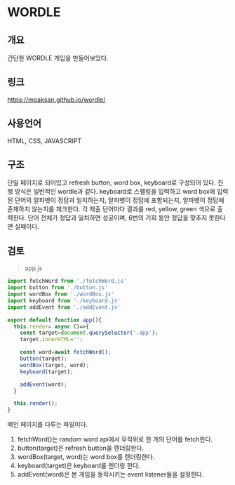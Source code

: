 # WORDLE

## 개요
간단한 WORDLE 게임을 만들어보았다. 

## 링크
https://moaksan.github.io/wordle/

## 사용언어
HTML, CSS, JAVASCRIPT

## 구조
단일 페이지로 되어있고 refresh button, word box, keyboard로 구성되어 있다. 진행 방식은 일반적인 wordle과 같다. keyboard로 스펠링을 입력하고 word box에 입력된 단어의 알파벳이 정답과 일치하는지, 알파벳이 정답에 포함되는지, 알파벳이 정답에 존재하지 않는지를 체크한다. 각 제출 단어마다 결과를 red, yellow, green 색으로 출력한다. 단어 전체가 정답과 일치하면 성공이며, 6번의 기회 동안 정답을 맞추지 못한다면 실패이다.

## 검토
> app.js

```javascript
import fetchWord from './fetchWord.js'
import button from './button.js'
import wordBox from './wordBox.js'
import keyboard from './keyboard.js'
import addEvent from './addEvent.js'

export default function app(){
  this.render= async ()=>{
    const target=document.querySelector('.app');
    target.innerHTML='';

    const word=await fetchWord();
    button(target);
    wordBox(target, word);
    keyboard(target);

    addEvent(word);
  }

  this.render();
}
```
메인 페이지를 다루는 파일이다. 
1. fetchWord()는 random word api에서 무작위로 한 개의 단어를 fetch한다. 
2. button(target)은 refresh button을 렌더링한다.
3. wordBox(target, word)는 word box를 렌더링한다.
4. keyboard(target)은 keyboard를 렌더링 한다.
5. addEvent(word)은 본 게임을 동작시키는 event listener들을 설정한다.
